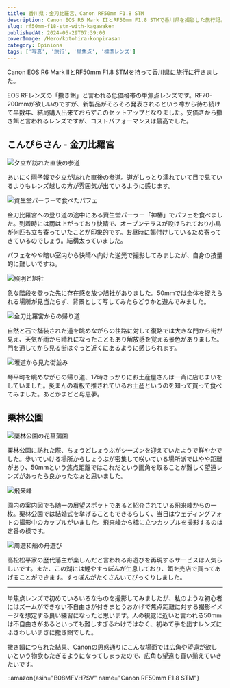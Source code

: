 ```yaml
---
title: 香川県：金刀比羅宮、Canon RF50mm F1.8 STM
description: Canon EOS R6 Mark IIとRF50mm F1.8 STMで香川県を撮影した旅行記。金刀比羅宮での雨上がりの参道や栗林公園の花菖蒲園など、単焦点レンズでの撮影体験と香川観光の記録。
slug: rf50mm-f18-stm-with-kagawaken
publishedAt: 2024-06-29T07:39:00
coverImage: /Hero/kotohira-konpirasan
category: Opinions
tags: ['写真', '旅行', '単焦点', '標準レンズ']
---
```


Canon EOS R6 Mark IIとRF50mm F1.8 STMを持って香川県に旅行に行きました。

EOS RFレンズの「撒き餌」と言われる低価格帯の単焦点レンズです。RF70-200mmが欲しいのですが、新製品がそろそろ発表されるという噂から待ち続けて早数年、結局購入出来ておらずこのセットアップとなりました。安価さから撒き餌と言われるレンズですが、コストパフォーマンスは最高でした。

## こんぴらさん - 金刀比羅宮

![夕立が訪れた直後の参道](/photo/dgmplxtjcfop3h3rqfde)

あいにく雨予報で夕立が訪れた直後の参道。道がしっとり濡れていて目で見ているよりもレンズ越しの方が雰囲気が出ているように感じます。

![資生堂パーラーで食べたパフェ](/photo/f3tvk0qdsmyn27csyrcz)

金刀比羅宮への登り道の途中にある資生堂パーラー「神椿」でパフェを食べました。到着時には雨は上がっており快晴で、オープンテラスが設けられており小鳥が何匹も立ち寄っていたことが印象的です。お昼時に餌付けしているため寄ってきているのでしょう。結構太っていました。

パフェをやや暗い室内から快晴へ向けた逆光で撮影してみましたが、自身の技量的に難しいですね。

![照明と旭社](/photo/pjpmvyqgcxkc0osemlgu)

急な階段を登った先に存在感を放つ旭社がありました。50mmでは全体を捉えられる場所が見当たらず、背景として写してみたらどうかと遊んでみました。

![金刀比羅宮からの帰り道](/photo/fgmdozvwtbgaoiwsyvj5)

自然と石で舗装された道を眺めながらの往路に対して復路では大きな門から街が見え、天気が雨から晴れになったこともあり解放感を覚える景色がありました。門を通してから見る街はぐっと近くにあるように感じられます。

![坂道から見た街並み](/photo/x5iwlahjmxk0ssfkytzd)

琴平町を眺めながらの帰り道、17時きっかりにお土産屋さんは一斉に店じまいをしていました。炙まんの看板で推されているお土産というのを知って買って食べてみました。あとかまどと母恵夢。

## 栗林公園

![栗林公園の花菖蒲園](/photo/gsaqtputtzpvqyy7m4ah)

栗林公園に訪れた際、ちょうどしょうぶがシーズンを迎えていたようで鮮やかでした。歩いていける場所からしょうぶが密集して咲いている場所派ではやや距離があり、50mmという焦点距離ではこれだという画角を取ることが難しく望遠レンズがあったら良かったなぁと思いました。

![飛来峰](/photo/kwzr5gisf8alwujrmtvk)

園内の案内図でも随一の展望スポットであると紹介されている飛来峰からの一枚。栗林公園では結婚式を挙げることもできるらしく、当日はウェディングフォトの撮影中のカップルがいました。飛来峰から橋に立つカップルを撮影するのは定番の様です。

![周遊和船の舟遊び](/photo/rn3v75kva4fvutgiverd)

高松松平家の歴代藩主が楽しんだと言われる舟遊びを再現するサービスは人気らしいです。また、この湖には鯉やすっぽんが生息しており、餌を売店で買ってあげることができます。すっぽんがたくさんいてびっくりしました。

---

単焦点レンズで初めていろいろなものを撮影してみましたが、私のような初心者にはズームができない不自由さが付きまとうおかげで焦点距離に対する撮影イメージを想定する良い練習になったと思います。人の視覚に近いと言われる50mmは不自由さがあるといっても難しすぎるわけではなく、初めて手を出すレンズにふさわしいまさに撒き餌でした。

撒き餌につられた結果、Canonの思惑通りにこんな場面では広角や望遠が欲しいという物欲もたぎるようになってしまったので、広角も望遠も買い揃えていきたいです。

::amazon{asin="B08MFVH7SV" name="Canon RF50mm F1.8 STM"}
